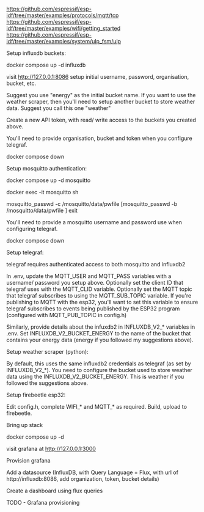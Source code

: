 

https://github.com/espressif/esp-idf/tree/master/examples/protocols/mqtt/tcp
https://github.com/espressif/esp-idf/tree/master/examples/wifi/getting_started
https://github.com/espressif/esp-idf/tree/master/examples/system/ulp_fsm/ulp

Setup influxdb buckets:

docker compose up -d influxdb

visit http://127.0.0.1:8086
setup initial username, password, organisation, bucket, etc. 

Suggest you use "energy" as the initial bucket name. If you want to use the weather scraper, then you'll need to setup another bucket to store weather data. Suggest you call this one "weather"

Create a new API token, with read/ write access to the buckets you created above.

You'll need to provide organisation, bucket and token when you configure telegraf.

docker compose down

Setup mosquitto authentication:

docker compose up -d mosquitto

docker exec -it mosquitto sh

mosquitto_passwd -c /mosquitto/data/pwfile <username>
[mosquitto_passwd -b /mosquitto/data/pwfile <username> <password>]
exit

You'll need to provide a mosquitto username and password use when configuring telegraf.

docker compose down

Setup telegraf:

telegraf requires authenticated access to both mosquitto and influxdb2

In .env, update the MQTT_USER and MQTT_PASS variables with a username/ password you setup above. 
Optionally set the client ID that telegraf uses with the MQTT_CLID variable.
Optionally set the MQTT topic that telegraf subscribes to using the MQTT_SUB_TOPIC variable. If you're publishing to MQTT with the esp32, you'll want to set this variable to ensure telegraf subscribes to events being published by the ESP32 program (configured with MQTT_PUB_TOPIC in config.h)

Similarly, provide details about the infuxdb2 in INFLUXDB_V2_* variables in .env. Set INFLUXDB_V2_BUCKET_ENERGY to the name of the bucket that contains your energy data (energy if you followed my suggestions above).

Setup weather scraper (python):

By default, this uses the same influxdb2 credentials as telegraf (as set by INFLUXDB_V2_*). 
You need to configure the bucket used to store weather data using the INFLUXDB_V2_BUCKET_ENERGY. This is weather if you followed the suggestions above.

Setup firebeetle esp32:

Edit config.h, complete WIFI_* and MQTT_* as required. Build, upload to firebeetle. 

Bring up stack

docker compose up -d

visit grafana at http://127.0.0.1:3000

Provision grafana

Add a datasource (InfluxDB, with Query Language = Flux, with url of http://influxdb:8086, add organization, token, bucket details)

Create a dashboard using flux queries

TODO - Grafana provisioning
